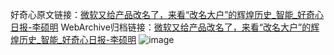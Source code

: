 好奇心原文链接：[微软又给产品改名了，来看“改名大户”的辉煌历史_智能_好奇心日报-李硕明](https://www.qdaily.com/articles/2347.html)
WebArchive归档链接：[微软又给产品改名了，来看“改名大户”的辉煌历史_智能_好奇心日报-李硕明](http://web.archive.org/web/20190623151103/https://www.qdaily.com/articles/2347.html)
![image](http://ww3.sinaimg.cn/large/007d5XDply1g3v68xc2rtj30u033o4q0)